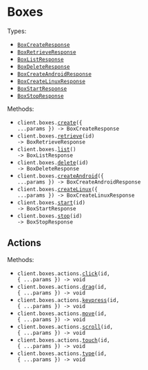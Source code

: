 # Boxes

Types:

- <code><a href="./src/resources/boxes/boxes.ts">BoxCreateResponse</a></code>
- <code><a href="./src/resources/boxes/boxes.ts">BoxRetrieveResponse</a></code>
- <code><a href="./src/resources/boxes/boxes.ts">BoxListResponse</a></code>
- <code><a href="./src/resources/boxes/boxes.ts">BoxDeleteResponse</a></code>
- <code><a href="./src/resources/boxes/boxes.ts">BoxCreateAndroidResponse</a></code>
- <code><a href="./src/resources/boxes/boxes.ts">BoxCreateLinuxResponse</a></code>
- <code><a href="./src/resources/boxes/boxes.ts">BoxStartResponse</a></code>
- <code><a href="./src/resources/boxes/boxes.ts">BoxStopResponse</a></code>

Methods:

- <code title="post /boxes">client.boxes.<a href="./src/resources/boxes/boxes.ts">create</a>({ ...params }) -> BoxCreateResponse</code>
- <code title="get /boxes/{id}">client.boxes.<a href="./src/resources/boxes/boxes.ts">retrieve</a>(id) -> BoxRetrieveResponse</code>
- <code title="get /boxes">client.boxes.<a href="./src/resources/boxes/boxes.ts">list</a>() -> BoxListResponse</code>
- <code title="delete /boxes/{id}">client.boxes.<a href="./src/resources/boxes/boxes.ts">delete</a>(id) -> BoxDeleteResponse</code>
- <code title="post /boxes/android">client.boxes.<a href="./src/resources/boxes/boxes.ts">createAndroid</a>({ ...params }) -> BoxCreateAndroidResponse</code>
- <code title="post /boxes/linux">client.boxes.<a href="./src/resources/boxes/boxes.ts">createLinux</a>({ ...params }) -> BoxCreateLinuxResponse</code>
- <code title="post /boxes/{id}/start">client.boxes.<a href="./src/resources/boxes/boxes.ts">start</a>(id) -> BoxStartResponse</code>
- <code title="post /boxes/{id}/stop">client.boxes.<a href="./src/resources/boxes/boxes.ts">stop</a>(id) -> BoxStopResponse</code>

## Actions

Methods:

- <code title="post /boxes/{id}/actions/click">client.boxes.actions.<a href="./src/resources/boxes/actions.ts">click</a>(id, { ...params }) -> void</code>
- <code title="post /boxes/{id}/actions/drag">client.boxes.actions.<a href="./src/resources/boxes/actions.ts">drag</a>(id, { ...params }) -> void</code>
- <code title="post /boxes/{id}/actions/keypress">client.boxes.actions.<a href="./src/resources/boxes/actions.ts">keypress</a>(id, { ...params }) -> void</code>
- <code title="post /boxes/{id}/actions/move">client.boxes.actions.<a href="./src/resources/boxes/actions.ts">move</a>(id, { ...params }) -> void</code>
- <code title="post /boxes/{id}/actions/scroll">client.boxes.actions.<a href="./src/resources/boxes/actions.ts">scroll</a>(id, { ...params }) -> void</code>
- <code title="post /boxes/{id}/actions/touch">client.boxes.actions.<a href="./src/resources/boxes/actions.ts">touch</a>(id, { ...params }) -> void</code>
- <code title="post /boxes/{id}/actions/type">client.boxes.actions.<a href="./src/resources/boxes/actions.ts">type</a>(id, { ...params }) -> void</code>

